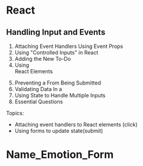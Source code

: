 # React 
## Handling Input and Events

1. Attaching Event Handlers Using Event Props
1. Using "Controlled Inputs" in React
1. Adding the New To-Do
1. Using <form> React Elements
1. Preventing a <form> From Being Submitted
1. Validating Data In a <form>
1. Using State to Handle Multiple Inputs
1. Essential Questions

Topics:
- Attaching event handlers to React elements (click)
- Using forms to update state(submit)
# Name_Emotion_Form

